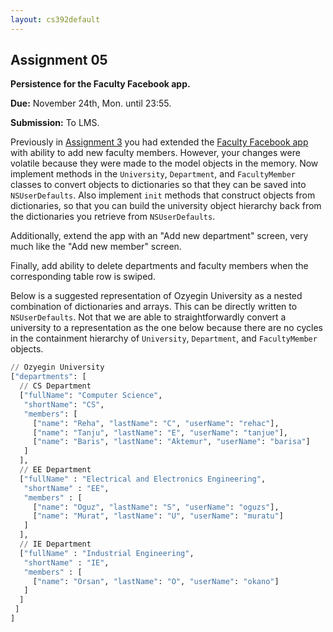 ```yaml
---
layout: cs392default
---
```


## Assignment 05

**Persistence for the Faculty Facebook app.**

**Due:** November 24th, Mon. until 23:55.

**Submission:** To LMS.

Previously in [Assignment 3](assignment03.html)
you had extended the [Faculty Facebook app](https://vimeo.com/110571439)
with ability to add new faculty members.
However, your changes were volatile because they were
made to the model objects in the memory.
Now implement methods in the `University`,
`Department`, and `FacultyMember` classes to convert
objects to dictionaries so that they can be saved into
`NSUserDefaults`.
Also implement `init` methods that construct objects
from dictionaries, so that you can build the university
object hierarchy back from the dictionaries you retrieve
from `NSUserDefaults`.

Additionally, extend the app with an "Add new department"
screen, very much like the "Add new member" screen.

Finally, add ability to delete departments and
faculty members when the corresponding table row is swiped.

Below is a suggested representation of Ozyegin University as a
nested combination of dictionaries and arrays.
This can be directly written to `NSUserDefaults`.
Not that we are able to straightforwardly convert a university
to a representation as the one below
because there are no cycles in the containment hierarchy of
`University`, `Department`,
and `FacultyMember` objects.


```python
// Ozyegin University
["departments": [
  // CS Department
  ["fullName": "Computer Science",
   "shortName": "CS",
   "members": [
     ["name": "Reha", "lastName": "C", "userName": "rehac"],
     ["name": "Tanju", "lastName": "E", "userName": "tanjue"],
     ["name": "Baris", "lastName": "Aktemur", "userName": "barisa"]
   ]
  ],
  // EE Department 
  ["fullName" : "Electrical and Electronics Engineering",
   "shortName" : "EE",
   "members" : [
     ["name": "Oguz", "lastName": "S", "userName": "oguzs"],
     ["name": "Murat", "lastName": "U", "userName": "muratu"]
   ]
  ],
  // IE Department 
  ["fullName" : "Industrial Engineering",
   "shortName" : "IE",
   "members" : [
     ["name": "Orsan", "lastName": "O", "userName": "okano"]
   ]
  ]
 ]
]
